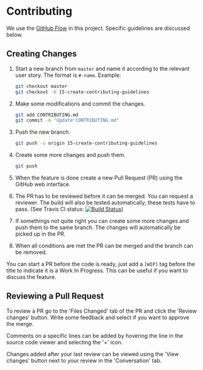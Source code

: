 # Contributing

We use the [GitHub Flow](https://guides.github.com/introduction/flow/) in this project. Specific guidelines are discussed below.
 
## Creating Changes

1. Start a new branch from `master` and name it according to the relevant user story. The format is `#-name`. Example:
    
    ```bash
    git checkout master
    git checkout -b 15-create-contributing-guidelines
    ```
2. Make some modifications and commit the changes.
 
    ```bash
    git add CONTRIBUTING.md
    git commit -m "Update CONTRIBUTING.md"
    ```

3. Push the new branch.

    ```bash
    git push -u origin 15-create-contributing-guidelines
    ```

4. Create some more changes and push them.

    ```bash
    git push
    ```

5. When the feature is done create a new Pull Request (PR) using the GitHub web interface.
6. The PR has to be reviewed before it can be merged. You can request a reviewer.
The build will also be tested automatically, these tests have to pass.
(See Travis CI status: [![Build Status](https://travis-ci.org/BakkerTom/happy-news.svg?branch=master)](https://travis-ci.org/BakkerTom/happy-news))
7. If somethings not quite right you can create some more changes and push them to the same branch. The changes will automatically be picked
up in the PR.
8. When all conditions are met the PR can be merged and the branch can be removed.

You can start a PR before the code is ready, just add a `[WIP]` tag before the title to indicate it is a Work In Progress.
This can be useful if you want to discuss the feature.

## Reviewing a Pull Request

To review a PR go to the 'Files Changed' tab of the PR and click the 'Review changes' button.
Write some feedback and select if you want to approve the merge.

Comments on a specific lines can be added by hovering the line in the source code viewer and selecting the '+' icon.

Changes added after your last review can be viewed using the 'View changes' button next to your review in the 'Conversation' tab.
